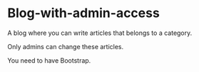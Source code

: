 # Blog-with-admin-access
<p>A blog where you can write articles that belongs to a category.</p>
<p>Only admins can change these articles.</p>
You need to have Bootstrap.</p>
